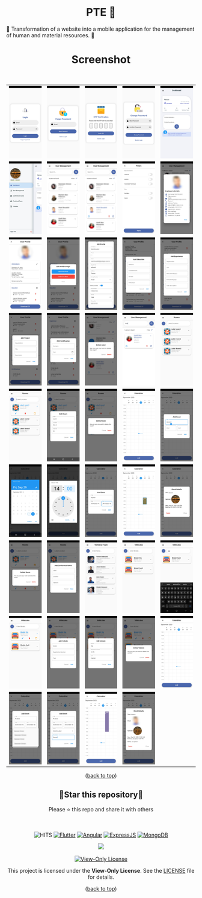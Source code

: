 <div id="top"></div>
<h1 align="center"> PTE 📱 </h1>
🚀 Transformation of a website into a mobile application for the management of human and material resources. 🌟
<br/>
<h1 align="center"> Screenshot </h1>
<br/>

<table align="center">
  <tr>
    <td><img src="capture/2.jpg" alt="Image 2" width="180" height="auto"></td>
    <td><img src="capture/3.jpg" alt="Image 3" width="180" height="auto"></td>
    <td><img src="capture/4.jpg" alt="Image 4" width="180" height="auto"></td>
    <td><img src="capture/5.jpg" alt="Image 5" width="180" height="auto"></td>
    <td><img src="capture/6.jpg" alt="Image 6" width="180" height="auto"></td>
  </tr>
  <tr>
    <td><img src="capture/7.jpg" alt="Image 7" width="180" height="auto"></td>
    <td><img src="capture/8.jpg" alt="Image 8" width="180" height="auto"></td>
    <td><img src="capture/9.jpg" alt="Image 9" width="180" height="auto"></td>
    <td><img src="capture/10.jpg" alt="Image 10" width="180" height="auto"></td>
    <td><img src="capture/11.jpg" alt="Image 11" width="180" height="auto"></td>
  </tr>
  <tr>
    <td><img src="capture/12.jpg" alt="Image 12" width="180" height="auto"></td>
    <td><img src="capture/13.jpg" alt="Image 13" width="180" height="auto"></td>
    <td><img src="capture/14.jpg" alt="Image 14" width="180" height="auto"></td>
    <td><img src="capture/15.jpg" alt="Image 15" width="180" height="auto"></td>
    <td><img src="capture/16.jpg" alt="Image 16" width="180" height="auto"></td>
  </tr>
  <tr>
    <td><img src="capture/17.jpg" alt="Image 17" width="180" height="auto"></td>
    <td><img src="capture/18.jpg" alt="Image 18" width="180" height="auto"></td>
    <td><img src="capture/19.jpg" alt="Image 19" width="180" height="auto"></td>
    <td><img src="capture/20.jpg" alt="Image 20" width="180" height="auto"></td>
    <td><img src="capture/21.jpg" alt="Image 21" width="180" height="auto"></td>
  </tr>
  <tr>
    <td><img src="capture/22.jpg" alt="Image 22" width="180" height="auto"></td>
    <td><img src="capture/23.jpg" alt="Image 23" width="180" height="auto"></td>
    <td><img src="capture/24.jpg" alt="Image 24" width="180" height="auto"></td>
    <td><img src="capture/25.jpg" alt="Image 25" width="180" height="auto"></td>
    <td><img src="capture/26.jpg" alt="Image 26" width="180" height="auto"></td>
  </tr>
  <tr>
    <td><img src="capture/27.jpg" alt="Image 27" width="180" height="auto"></td>
    <td><img src="capture/28.jpg" alt="Image 28" width="180" height="auto"></td>
    <td><img src="capture/29.jpg" alt="Image 29" width="180" height="auto"></td>
    <td><img src="capture/30.jpg" alt="Image 30" width="180" height="auto"></td>
    <td><img src="capture/31.jpg" alt="Image 31" width="180" height="auto"></td>
  </tr>
  <tr>
    <td><img src="capture/32.jpg" alt="Image 32" width="180" height="auto"></td>
    <td><img src="capture/33.jpg" alt="Image 33" width="180" height="auto"></td>
    <td><img src="capture/34.jpg" alt="Image 34" width="180" height="auto"></td>
    <td><img src="capture/35.jpg" alt="Image 35" width="180" height="auto"></td>
    <td><img src="capture/36.jpg" alt="Image 36" width="180" height="auto"></td>
  </tr>
  <tr>
    <td><img src="capture/37.jpg" alt="Image 37" width="180" height="auto"></td>
    <td><img src="capture/38.jpg" alt="Image 38" width="180" height="auto"></td>
    <td><img src="capture/39.jpg" alt="Image 39" width="180" height="auto"></td>
    <td><img src="capture/40.jpg" alt="Image 40" width="180" height="auto"></td>
    <td><img src="capture/41.jpg" alt="Image 41" width="180" height="auto"></td>
  </tr>
  <tr>
    <td><img src="capture/42.jpg" alt="Image 42" width="180" height="auto"></td>
    <td><img src="capture/43.jpg" alt="Image 43" width="180" height="auto"></td>
    <td><img src="capture/44.jpg" alt="Image 44" width="180" height="auto"></td>
    <td><img src="capture/45.jpg" alt="Image 45" width="180" height="auto"></td>
  </tr>
</table>


<p align="center">(<a href="#top">back to top</a>)</p>

<div align=center>

<h2>🌟Star this repository🌟</h2>

Please ⭐️ this repo and share it with others

</div>

<br>

<div align=center>

![HITS](https://hits.seeyoufarm.com/api/count/incr/badge.svg?url=https://github.com/yassindaboussi/PTE-Mobile&count_bg=#79C83D&title_bg=#555555&icon=&icon_color=#E7E7E7&title=PAGE+VIEWS&edge_flat=false)
[![Flutter](https://img.shields.io/badge/Flutter-blueviolet.svg)](https://flutter.dev)
[![Angular](https://img.shields.io/badge/Angular-brightgreen.svg)](https://angular.io)
[![ExpressJS](https://img.shields.io/badge/ExpressJs-orange.svg)](https://expressjs.com)
[![MongoDB](https://img.shields.io/badge/MongoDB-brightgreen.svg)](https://mongodb.com)
    
<p align="center">
  <a href="https://github.com/yassindaboussi/PTE-Mobile/stargazers">
    <img src="https://img.shields.io/github/stars/yassindaboussi/PTE-Mobile"/> 
  </a>
    
[![View-Only License](https://img.shields.io/badge/License-View--Only-red.svg?style=flat-square)](LICENSE.md)

This project is licensed under the **View-Only License**. See the [LICENSE](LICENSE) file for details.

</p>

</div>

<p align="center">(<a href="#top">back to top</a>)</p>
